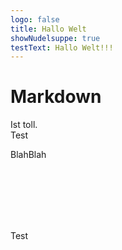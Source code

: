 ```yaml
---
logo: false
title: Hallo Welt
showNudelsuppe: true
testText: Hallo Welt!!!
---
```


# Markdown
Ist toll.  
Test

BlahBlah

<br>
<br>
<br>
<br>
<br>

Test
